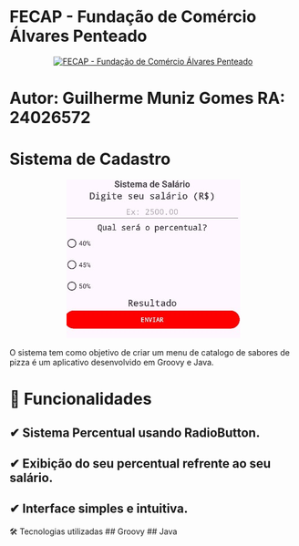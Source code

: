 # FECAP - Fundação de Comércio Álvares Penteado


<p align="center">
<a href= "https://www.fecap.br/"><img src="https://encrypted-tbn0.gstatic.com/images?q=tbn:ANd9GcRhZPrRa89Kma0ZZogxm0pi-tCn_TLKeHGVxywp-LXAFGR3B1DPouAJYHgKZGV0XTEf4AE&usqp=CAU" alt="FECAP - Fundação de Comércio Álvares Penteado" border="0"></a>
</p>

# Autor: Guilherme Muniz Gomes RA: 24026572
# Sistema de Cadastro
<p align="center">
<img src="https://github.com/DevGuiMuniz/ProjetoSistemaSalario/blob/main/img/foto-tela.jpg"  border="0"></a>
</p>


O sistema tem como objetivo de criar um menu de catalogo de sabores de pizza é um aplicativo desenvolvido em Groovy e Java.

# 🚀 Funcionalidades
## ✔ Sistema Percentual usando RadioButton.
## ✔ Exibição do seu percentual refrente ao seu salário.
## ✔ Interface simples e intuitiva.

🛠 Tecnologias utilizadas
## Groovy
## Java
